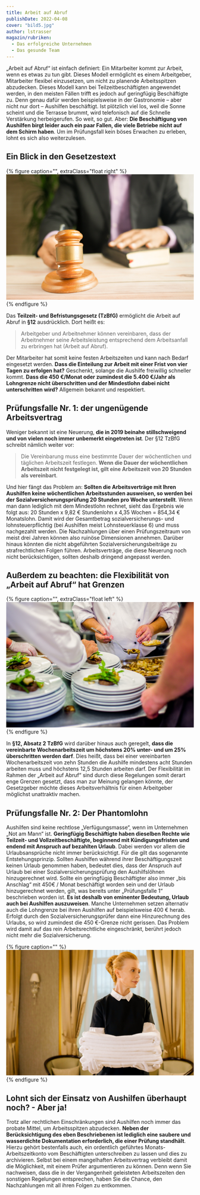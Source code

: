 ```yaml
---
title: Arbeit auf Abruf
publishDate: 2022-04-08
cover: "bild5.jpg"
author: lstrasser
magazin/rubriken:
  - Das erfolgreiche Unternehmen
  - Das gesunde Team
---
```


„Arbeit auf Abruf“ ist einfach definiert: Ein Mitarbeiter kommt zur Arbeit, wenn es etwas zu tun gibt. Dieses Modell
ermöglicht es einem Arbeitgeber, Mitarbeiter flexibel einzusetzen, um nicht zu planende Arbeitsspitzen abzudecken.
Dieses Modell kann bei Teilzeitbeschäftigten angewendet werden, in den meisten Fällen trifft es jedoch auf geringfügig
Beschäftigte zu. Denn genau dafür werden beispielsweise in der Gastronomie – aber nicht nur dort – Aushilfen
beschäftigt. Ist plötzlich viel los, weil die Sonne scheint und die Terrasse brummt, wird telefonisch auf die Schnelle
Verstärkung herbeigerufen. So weit, so gut. Aber: **Die Beschäftigung von Aushilfen birgt leider auch ein paar Fallen, die
viele Betriebe nicht auf dem Schirm haben**. Um im Prüfungsfall kein böses Erwachen zu erleben, lohnt es sich also
weiterzulesen.

## Ein Blick in den Gesetzestext

{% figure caption="", extraClass="float right" %}
<img src="bild1.jpg" />
{% endfigure %}

Das **Teilzeit- und Befristungsgesetz (TzBfG)** ermöglicht die Arbeit auf Abruf in **§12** ausdrücklich. Dort heißt es:

> Arbeitgeber und Arbeitnehmer können vereinbaren, dass der Arbeitnehmer seine Arbeitsleistung entsprechend dem
> Arbeitsanfall zu erbringen hat (Arbeit auf Abruf).

Der Mitarbeiter hat somit keine festen Arbeitszeiten und kann nach Bedarf eingesetzt werden. **Dass die Einteilung zur
Arbeit mit einer Frist von vier Tagen zu erfolgen hat?** Geschenkt, solange die Aushilfe freiwillig schneller kommt.
**Dass die 450 €/Monat oder zumindest die 5.400 €/Jahr als Lohngrenze nicht überschritten und der Mindestlohn dabei
nicht unterschritten wird?** Allgemein bekannt und respektiert.

## Prüfungsfalle Nr. 1: der ungenügende Arbeitsvertrag

Weniger bekannt ist eine Neuerung, **die in 2019 beinahe stillschweigend und von vielen noch immer unbemerkt eingetreten
ist**. Der §12 TzBfG schreibt nämlich weiter vor:

> Die Vereinbarung muss eine bestimmte Dauer der wöchentlichen und täglichen Arbeitszeit festlegen. **Wenn die Dauer der
> wöchentlichen Arbeitszeit nicht festgelegt ist, gilt eine Arbeitszeit von 20 Stunden als vereinbart**.

Und hier fängt das Problem an: **Sollten die Arbeitsverträge mit Ihren Aushilfen keine wöchentlichen Arbeitsstunden
ausweisen, so werden bei der Sozialversicherungsprüfung 20 Stunden pro Woche unterstellt**. Wenn man dann lediglich mit
dem Mindestlohn rechnet, sieht das Ergebnis wie folgt aus: 20 Stunden x 9,82 € Stundenlohn x 4,35 Wochen = 854,34 €
Monatslohn. Damit wird der Gesamtbetrag sozialversicherungs- und lohnsteuerpflichtig (bei Aushilfen meist
Lohnsteuerklasse 6) und muss nachgezahlt werden. Die Nachzahlungen über einen Prüfungszeitraum von meist drei Jahren
können also ruinöse Dimensionen annehmen. Darüber hinaus könnten die nicht abgeführten Sozialversicherungsbeiträge zu
strafrechtlichen Folgen führen. Arbeitsverträge, die diese Neuerung noch nicht berücksichtigen, sollten deshalb dringend
angepasst werden.

## Außerdem zu beachten: die Flexibilität von „Arbeit auf Abruf“ hat Grenzen

{% figure caption="", extraClass="float left" %}
<img src="bild3.jpg" />
{% endfigure %}

In **§12, Absatz 2 TzBfG** wird darüber hinaus auch geregelt, **dass die vereinbarte Wochenarbeitszeit um höchstens 20%
unter- und um 25% überschritten werden darf**. Dies heißt, dass bei einer vereinbarten Wochenarbeitszeit von zehn
Stunden die Aushilfe mindestens acht Stunden arbeiten muss und höchstens 12,5 Stunden arbeiten darf. Der Flexibilität im
Rahmen der „Arbeit auf Abruf“ sind durch diese Regelungen somit derart enge Grenzen gesetzt, dass man zur Meinung
gelangen könnte, der Gesetzgeber möchte dieses Arbeitsverhältnis für einen Arbeitgeber möglichst unattraktiv machen.

## Prüfungsfalle Nr. 2: Der Phantomlohn

Aushilfen sind keine rechtlose „Verfügungsmasse“, wenn im Unternehmen „Not am Mann“ ist. **Geringfügig Beschäftigte haben
dieselben Rechte wie Teilzeit- und Vollzeitbeschäftigte, beginnend mit Kündigungsfristen und endend mit Anspruch auf
bezahlten Urlaub**. Dabei werden vor allem die Urlaubsansprüche nicht immer berücksichtigt. Für die gilt das sogenannte
Entstehungsprinzip. Sollten Aushilfen während ihrer Beschäftigungszeit keinen Urlaub genommen haben, bedeutet dies, dass
der Anspruch auf Urlaub bei einer Sozialversicherungsprüfung den Aushilfslöhnen hinzugerechnet wird. Sollte ein
geringfügig Beschäftigter also immer „bis Anschlag“ mit 450€ / Monat beschäftigt worden sein und der Urlaub
hinzugerechnet werden, gilt, was bereits unter „Prüfungsfalle 1“ beschrieben worden ist. **Es ist deshalb von eminenter
Bedeutung, Urlaub auch bei Aushilfen auszuweisen**. Manche Unternehmen setzen alternativ auch die Lohngrenze bei ihren
Aushilfen auf beispielsweise 400 € herab. Erfolgt durch den Sozialversicherungsprüfer dann eine Hinzurechnung des
Urlaubs, so wird zumindest die 450 €-Grenze nicht gerissen. Das Problem wird damit auf das rein Arbeitsrechtliche
eingeschränkt, berührt jedoch nicht mehr die Sozialversicherung.

{% figure caption="" %}
<img src="bild4.jpg" />
{% endfigure %}

## Lohnt sich der Einsatz von Aushilfen überhaupt noch? - Aber ja!

Trotz aller rechtlichen Einschränkungen sind Aushilfen noch immer das probate Mittel, um Arbeitsspitzen abzudecken.
**Neben der Berücksichtigung des eben Beschriebenen ist lediglich eine saubere und wasserdichte Dokumentation
erforderlich, die einer Prüfung standhält**. Hierzu gehört bestenfalls auch, ein ordentlich geführtes
Monats-Arbeitszeitkonto vom Beschäftigten unterschreiben zu lassen und dies zu archivieren. Selbst bei einem
mangelhaften Arbeitsvertrag verbleibt damit die Möglichkeit, mit einem Prüfer argumentieren zu können. Denn wenn Sie
nachweisen, dass die in der Vergangenheit geleisteten Arbeitszeiten den sonstigen Regelungen entsprechen, haben Sie die
Chance, den Nachzahlungen mit all ihren Folgen zu entkommen.
